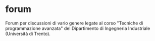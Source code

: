 # forum
Forum per discussioni di vario genere legate al corso "Tecniche di programmazione avanzata" del Dipartimento di Ingegneria Industriale (Università di Trento).
